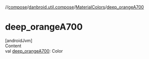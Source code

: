//[compose](../../../index.md)/[danbroid.util.compose](../index.md)/[MaterialColors](index.md)/[deep_orangeA700](deep_orange-a700.md)



# deep_orangeA700  
[androidJvm]  
Content  
val [deep_orangeA700](deep_orange-a700.md): Color  



